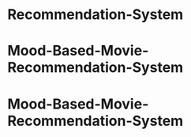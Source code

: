 # Recommendation-System
# Mood-Based-Movie-Recommendation-System
# Mood-Based-Movie-Recommendation-System
